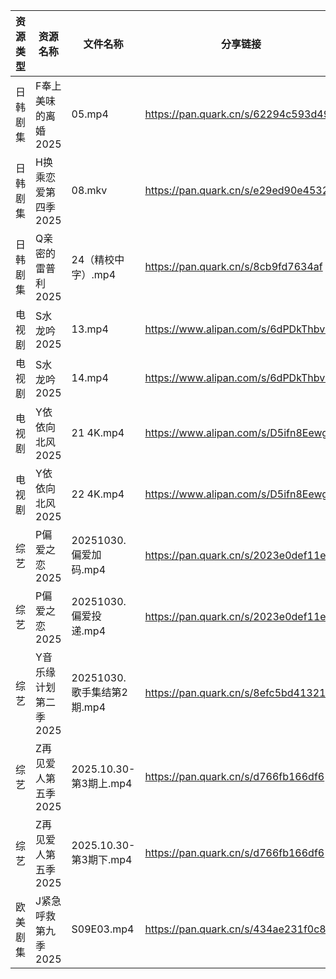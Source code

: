| 资源类型 | 资源名称          | 文件名称                 | 分享链接                                 | 更新时间                |
| ---- | ------------- | -------------------- | ------------------------------------ | ------------------- |
| 日韩剧集 | F奉上美味的离婚2025  | 05.mp4               | https://pan.quark.cn/s/62294c593d49  | 2025-10-30 13:19:04 |
| 日韩剧集 | H换乘恋爱第四季2025  | 08.mkv               | https://pan.quark.cn/s/e29ed90e4532  | 2025-10-30 13:19:47 |
| 日韩剧集 | Q亲密的雷普利2025   | 24（精校中字）.mp4         | https://pan.quark.cn/s/8cb9fd7634af  | 2025-10-30 13:22:40 |
| 电视剧  | S水龙吟2025      | 13.mp4               | https://www.alipan.com/s/6dPDkThbv1x | 2025-10-30 10:03:36 |
| 电视剧  | S水龙吟2025      | 14.mp4               | https://www.alipan.com/s/6dPDkThbv1x | 2025-10-30 10:03:35 |
| 电视剧  | Y依依向北风2025    | 21 4K.mp4            | https://www.alipan.com/s/D5ifn8EewgV | 2025-10-30 10:04:04 |
| 电视剧  | Y依依向北风2025    | 22 4K.mp4            | https://www.alipan.com/s/D5ifn8EewgV | 2025-10-30 10:04:04 |
| 综艺   | P偏爱之恋2025     | 20251030.偏爱加码.mp4    | https://pan.quark.cn/s/2023e0def11e  | 2025-10-30 13:29:45 |
| 综艺   | P偏爱之恋2025     | 20251030.偏爱投递.mp4    | https://pan.quark.cn/s/2023e0def11e  | 2025-10-30 13:29:49 |
| 综艺   | Y音乐缘计划第二季2025 | 20251030.歌手集结第2期.mp4 | https://pan.quark.cn/s/8efc5bd41321  | 2025-10-30 13:32:29 |
| 综艺   | Z再见爱人第五季2025  | 2025.10.30-第3期上.mp4  | https://pan.quark.cn/s/d766fb166df6  | 2025-10-30 13:32:58 |
| 综艺   | Z再见爱人第五季2025  | 2025.10.30-第3期下.mp4  | https://pan.quark.cn/s/d766fb166df6  | 2025-10-30 13:32:55 |
| 欧美剧集 | J紧急呼救第九季2025  | S09E03.mp4           | https://pan.quark.cn/s/434ae231f0c8  | 2025-10-30 10:20:17 |
